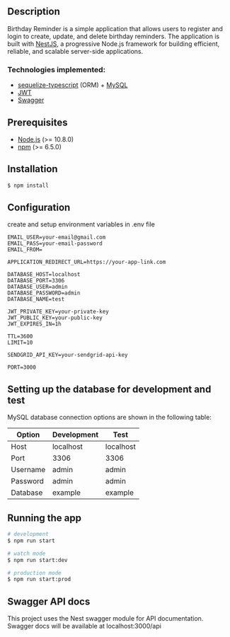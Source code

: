 ## Description

Birthday Reminder is a simple application that allows users to register and login to create, update, and delete birthday reminders. The application is built with [NestJS](https://nestjs.com/), a progressive Node.js framework for building efficient, reliable, and scalable server-side applications.

### Technologies implemented:

-   [sequelize-typescript](https://github.com/RobinBuschmann/sequelize-typescript) (ORM) + [MySQL](https://www.mysql.com/)
-   [JWT](https://jwt.io/)
-   [Swagger](https://swagger.io/)

## Prerequisites

-   [Node.js](https://nodejs.org/) (>= 10.8.0)
-   [npm](https://www.npmjs.com/) (>= 6.5.0)

## Installation

```bash
$ npm install
```
## Configuration
create and setup environment variables in .env file
    
    EMAIL_USER=your-email@gmail.com
    EMAIL_PASS=your-email-password
    EMAIL_FROM=
        
    APPLICATION_REDIRECT_URL=https://your-app-link.com
        
    DATABASE_HOST=localhost
    DATABASE_PORT=3306
    DATABASE_USER=admin
    DATABASE_PASSWORD=admin
    DATABASE_NAME=test
        
    JWT_PRIVATE_KEY=your-private-key
    JWT_PUBLIC_KEY=your-public-key
    JWT_EXPIRES_IN=1h
        
    TTL=3600
    LIMIT=10
        
    SENDGRID_API_KEY=your-sendgrid-api-key
        
    PORT=3000


## Setting up the database for development and test

MySQL database connection options are shown in the following table:

| Option   | Development | Test      |
| -------- |-------------| --------- |
| Host     | localhost   | localhost |
| Port     | 3306        | 3306      |
| Username | admin       | admin  |
| Password | admin       | admin  |
| Database | example     | example |

## Running the app

```bash
# development
$ npm run start

# watch mode
$ npm run start:dev

# production mode
$ npm run start:prod
```

## Swagger API docs

This project uses the Nest swagger module for API documentation. Swagger docs will be available at localhost:3000/api
